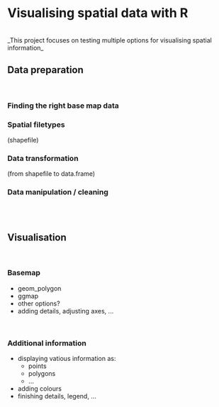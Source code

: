 # Visualising spatial data with R

<br>
_This project focuses on testing multiple options for visualising spatial information_
<br>

## Data preparation

<br>

### Finding the right base map data

### Spatial filetypes 
(shapefile)

### Data transformation 
(from shapefile to data.frame)

### Data manipulation / cleaning

<br>
<br>

## Visualisation

<br>

### Basemap

- geom_polygon
- ggmap
- other options?
- adding details, adjusting axes, ...
<br>

### Additional information

- displaying vatious information as:
  - points
  - polygons
  - ...
- adding colours
- finishing details, legend, ...
